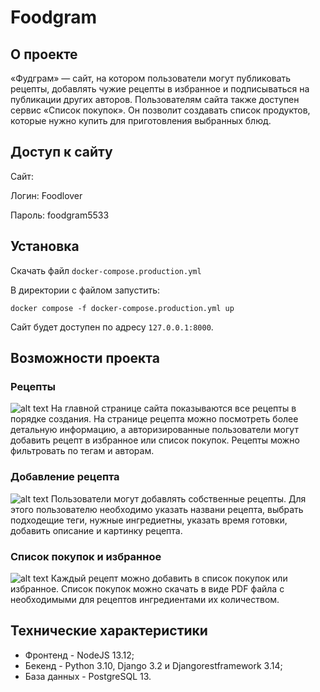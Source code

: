 # Foodgram

## О проекте
«Фудграм» — сайт, на котором пользователи могут публиковать рецепты, добавлять чужие рецепты в избранное и подписываться на публикации других авторов. Пользователям сайта также доступен сервис «Список покупок». Он позволит создавать список продуктов, которые нужно купить для приготовления выбранных блюд.
## Доступ к сайту
Сайт: 

Логин: Foodlover

Пароль: foodgram5533
## Установка
Скачать файл ``docker-compose.production.yml``

В директории с файлом запустить:
```
docker compose -f docker-compose.production.yml up
```
Сайт будет доступен по адресу `127.0.0.1:8000`.
## Возможности проекта
### Рецепты
![alt text](https://pictures.s3.yandex.net/resources/S16_01_1692340098.png)
На главной странице сайта показываются все рецепты в порядке создания. На странице рецепта можно посмотреть более детальную информацию, а авторизированные пользователи могут добавить рецепт в избранное или список покупок. Рецепты можно фильтровать по тегам и авторам.
### Добавление рецепта
![alt text](https://pictures.s3.yandex.net/resources/S16_09_1_1692340285.png)
Пользователи могут добавлять собственные рецепты. Для этого пользователю необходимо указать названи рецепта, выбрать подходещие теги, нужные ингредиетны, указать время готовки, добавить описание и картинку рецепта.
### Список покупок и избранное
![alt text](https://pictures.s3.yandex.net/resources/S16_07_1692340247.png)
Каждый рецепт можно добавить в список покупок или избранное. Список покупок можно скачать в виде PDF файла с необходимыми для рецептов ингредиентами их количеством.
## Технические характеристики
* Фронтенд - NodeJS 13.12;
* Бекенд - Python 3.10, Django 3.2 и Djangorestframework 3.14;
* База данных - PostgreSQL 13.